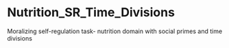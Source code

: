 # Nutrition_SR_Time_Divisions

Moralizing self-regulation task- nutrition domain with social primes and time divisions